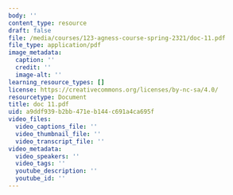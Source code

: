```yaml
---
body: ''
content_type: resource
draft: false
file: /media/courses/123-agness-course-spring-2321/doc-11.pdf
file_type: application/pdf
image_metadata:
  caption: ''
  credit: ''
  image-alt: ''
learning_resource_types: []
license: https://creativecommons.org/licenses/by-nc-sa/4.0/
resourcetype: Document
title: doc 11.pdf
uid: a9ddf939-b2bb-471e-b144-c691a4ca695f
video_files:
  video_captions_file: ''
  video_thumbnail_file: ''
  video_transcript_file: ''
video_metadata:
  video_speakers: ''
  video_tags: ''
  youtube_description: ''
  youtube_id: ''
---
```

